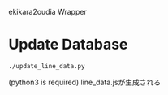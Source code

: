 ekikara2oudia Wrapper

# Update Database
```
./update_line_data.py
```
(python3 is required)
line_data.jsが生成される